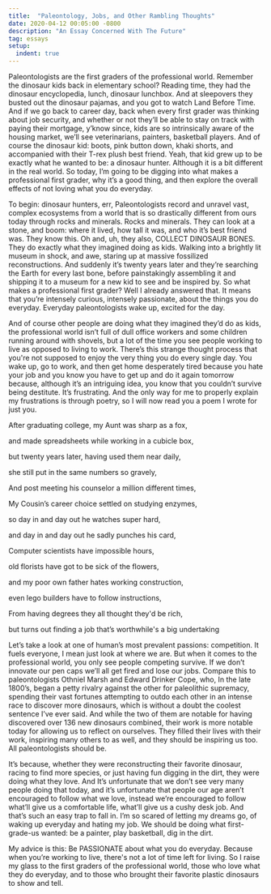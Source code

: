 ```yaml
---
title:  "Paleontology, Jobs, and Other Rambling Thoughts"
date: 2020-04-12 00:05:00 -0800
description: "An Essay Concerned With The Future"
tag: essays
setup:
  indent: true
---
```


Paleontologists are the first graders of the professional world. Remember the dinosaur kids back in elementary school? Reading time, they had the dinosaur encyclopedia, lunch, dinosaur lunchbox. And at sleepovers they busted out the dinosaur pajamas, and you got to watch Land Before Time. And if we go back to career day, back when every first grader was thinking about job security, and whether or not they’ll be able to stay on track with paying their mortgage, y’know since, kids are so intrinsically aware of the housing market, we’ll see veterinarians, painters, basketball players. And of course the dinosaur kid: boots, pink button down, khaki shorts, and accompanied with their T-rex plush best friend. Yeah, that kid grew up to be exactly what he wanted to be: a dinosaur hunter. Although it is a bit different in the real world. So today, I’m going to be digging into what makes a professional first grader, why it’s a good thing, and then explore the overall effects of not loving what you do everyday.

To begin: dinosaur hunters, err, Paleontologists record and unravel vast, complex ecosystems from a world that is so drastically different from ours today through rocks and minerals. Rocks and minerals. They can look at a stone, and boom: where it lived, how tall it was, and who it’s best friend was. They know this. Oh and, uh, they also, COLLECT DINOSAUR BONES. They do exactly what they imagined doing as kids. Walking into a brightly lit museum in shock, and awe, staring up at massive fossilized reconstructions. And suddenly it’s twenty years later and they’re searching the Earth for every last bone, before painstakingly assembling it and shipping it to a museum for a new kid to see and be inspired by. So what makes a professional first grader? Well I already answered that. It means that you’re intensely curious, intensely passionate, about the things you do everyday. Everyday paleontologists wake up, excited for the day.

And of course other people are doing what they imagined they’d do as kids, the professional world isn’t full of dull office workers and some children running around with shovels, but a lot of the time you see people working to live as opposed to living to work. There’s this strange thought process that you're not supposed to enjoy the very thing you do every single day. You wake up, go to work, and then get home desperately tired because you hate your job and you know you have to get up and do it again tomorrow because, although it’s an intriguing idea, you know that you couldn’t survive being destitute. It’s frustrating. And the only way for me to properly explain my frustrations is through poetry, so I will now read you a poem I wrote for just you.

After graduating college, my Aunt was sharp as a fox,

and made  spreadsheets while working in a cubicle box,

but twenty years later, having used them near daily,

she still put in the same numbers so gravely,

And post meeting his counselor a million different times,

My Cousin’s career choice settled on studying enzymes,

so day in and  day out he watches super hard,

and day in and  day out he sadly punches his card,

Computer scientists have impossible hours,

old florists have got to be sick of the flowers,

and my poor own father hates working construction,

even lego builders have to follow instructions,

From having degrees they all thought they'd be rich,

but turns out finding a job that’s worthwhile's a big undertaking


Let’s take a look at one of human’s most prevalent passions: competition. It fuels everyone, I mean just look at where we are. But when it comes to the professional world, you only see people competing survive. If we don’t innovate our pen caps we’ll all get fired and lose our jobs. Compare this to paleontologists Othniel Marsh and Edward Drinker Cope, who, In the late 1800’s, began a petty rivalry against the other for paleolithic supremacy, spending their vast fortunes attempting to outdo each other in an intense race to discover more dinosaurs, which is without a doubt the coolest sentence I’ve ever said. And while the two of them are notable for having discovered over 136 new dinosaurs combined, their work is more notable today for allowing us to reflect on ourselves. They filled their lives with their work, inspiring many others to as well, and they should be inspiring us too. All paleontologists should be.

It’s because, whether they were reconstructing their favorite dinosaur, racing to find more species, or just having fun digging in the dirt, they were doing what they love. And It’s unfortunate that we don’t see very many people doing that today, and it’s unfortunate that people our age aren’t encouraged to follow what we love, instead we’re encouraged to follow what’ll give us a comfortable life, what’ll give us a cushy desk job. And that’s such an easy trap to fall in. I’m so scared of letting my dreams go, of waking up everyday and hating my job. We should be doing what first-grade-us wanted: be a painter, play basketball, dig in the dirt.

My advice is this: Be PASSIONATE about what you do everyday. Because when you’re working to live, there's not a lot of time left for living. So I raise my glass to the first graders of the professional world, those who love what they do everyday, and to those who brought their favorite plastic dinosaurs to show and tell.
